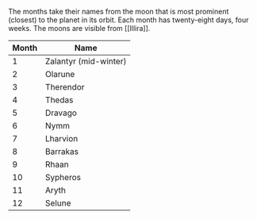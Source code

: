 The months take their names from the moon that is most prominent (closest) to the planet in its orbit. Each month has twenty-eight days, four weeks. The moons are visible from [[Illira]].

| Month | Name                  |
|-------|-----------------------|
| 1     | Zalantyr (mid-winter) |
| 2     | Olarune               |
| 3     | Therendor             |
| 4     | Thedas                  |
| 5     | Dravago               |
| 6     | Nymm                  |
| 7     | Lharvion              |
| 8     | Barrakas              |
| 9     | Rhaan                 |
| 10    | Sypheros              |
| 11    | Aryth                 |
| 12    | Selune                |